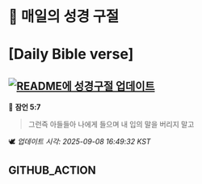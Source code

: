 # 🙏 매일의 성경 구절
# [Daily Bible verse]
## [![README에 성경구절 업데이트](https://github.com/DONGSUKA/first_test/actions/workflows/update-readme-bible.yml/badge.svg)](https://github.com/DONGSUKA/first_test/actions/workflows/update-readme-bible.yml)
<!-- START_BIBLE_VERSE -->
📖 **잠언 5:7**
> 그런즉 아들들아 나에게 들으며 내 입의 말을 버리지 말고

🕊️ _업데이트 시각: 2025-09-08 16:49:32 KST_
  <!-- END_BIBLE_VERSE -->
## GITHUB_ACTION
